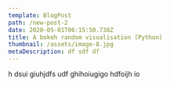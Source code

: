 ```yaml
---
template: BlogPost
path: /new-post-2
date: 2020-05-01T06:15:50.738Z
title: A bokeh random visualisation (Python)
thumbnail: /assets/image-8.jpg
metaDescription: df sdf df
---
```

h dsui giuhjdfs udf ghihoiugigo hdfoijh io

